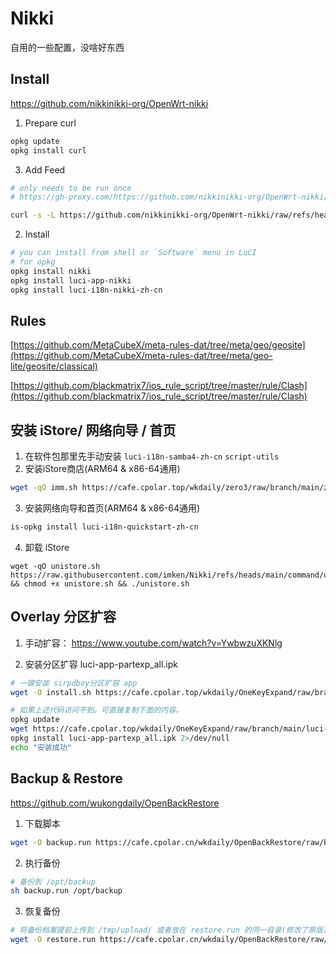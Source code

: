 # Nikki
自用的一些配置，没啥好东西

## Install 
https://github.com/nikkinikki-org/OpenWrt-nikki
1. Prepare curl
```sh
opkg update
opkg install curl
```

3. Add Feed
```sh
# only needs to be run once
# https://gh-proxy.com/https://github.com/nikkinikki-org/OpenWrt-nikki/raw/refs/heads/main/feed.sh

curl -s -L https://github.com/nikkinikki-org/OpenWrt-nikki/raw/refs/heads/main/feed.sh | ash
```

2. Install
```sh
# you can install from shell or `Software` menu in LuCI
# for opkg
opkg install nikki
opkg install luci-app-nikki
opkg install luci-i18n-nikki-zh-cn
```


## Rules
[https://github.com/MetaCubeX/meta-rules-dat/tree/meta/geo/geosite](https://github.com/MetaCubeX/meta-rules-dat/tree/meta/geo-lite/geosite/classical)

[https://github.com/blackmatrix7/ios_rule_script/tree/master/rule/Clash](https://github.com/blackmatrix7/ios_rule_script/tree/master/rule/Clash)

## 安装 iStore/ 网络向导 / 首页
1. 在软件包那里先手动安装 
`luci-i18n-samba4-zh-cn`  `script-utils`
2. 安装iStore商店(ARM64 & x86-64通用)
```sh
wget -qO imm.sh https://cafe.cpolar.top/wkdaily/zero3/raw/branch/main/zero3/imm.sh && chmod +x imm.sh && ./imm.sh
```
3. 安装网络向导和首页(ARM64 & x86-64通用)
```sh
is-opkg install luci-i18n-quickstart-zh-cn
```
4. 卸载 iStore
```
wget -qO unistore.sh https://raw.githubusercontent.com/imken/Nikki/refs/heads/main/command/unistore.sh  && chmod +x unistore.sh && ./unistore.sh
```


## Overlay 分区扩容 

1. 手动扩容：
https://www.youtube.com/watch?v=YwbwzuXKNlg

2. 安装分区扩容 luci-app-partexp_all.ipk
```sh
# 一键安装 sirpdboy分区扩容 app
wget -O install.sh https://cafe.cpolar.top/wkdaily/OneKeyExpand/raw/branch/main/install.sh && chmod +x install.sh && ./install.sh

# 如果上述代码访问不到。可直接复制下面的内容。
opkg update
wget https://cafe.cpolar.top/wkdaily/OneKeyExpand/raw/branch/main/luci-app-partexp_all.ipk
opkg install luci-app-partexp_all.ipk 2>/dev/null
echo "安装成功"
```

## Backup & Restore
https://github.com/wukongdaily/OpenBackRestore

1. 下载脚本
```sh
wget -O backup.run https://cafe.cpolar.cn/wkdaily/OpenBackRestore/raw/branch/master/backup/backup.run
```

2. 执行备份
```sh
# 备份到 /opt/backup
sh backup.run /opt/backup
```

3. 恢复备份
```sh
# 将备份档案提前上传到 /tmp/upload/ 或者放在 restore.run 的同一目录(修改了原版)
wget -O restore.run https://cafe.cpolar.cn/wkdaily/OpenBackRestore/raw/branch/master/backup/restore.run && sh restore.run
```
